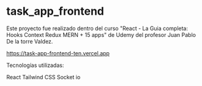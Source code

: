 # task_app_frontend
Este proyecto fue realizado dentro del curso "React - La Guia completa: Hooks Context Redux MERN + 15 apps" de Udemy del profesor Juan Pablo De la torre Valdez.

https://task-app-frontend-ten.vercel.app

Tecnologías utilizadas:

React
Tailwind CSS
Socket io
